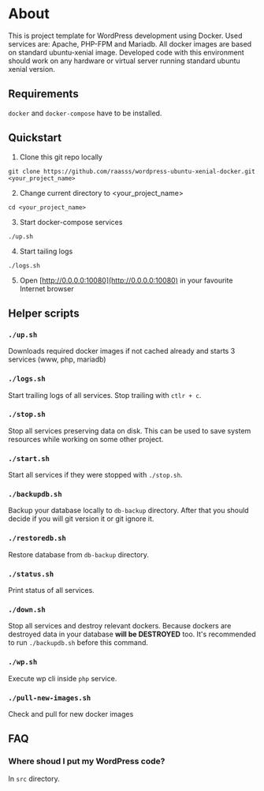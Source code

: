 # About #

This is project template for WordPress development using Docker. Used services are: Apache, PHP-FPM and Mariadb. All docker images are based on standard ubuntu-xenial image. Developed code with this environment should work on any hardware or virtual server running standard ubuntu xenial version.

## Requirements ##

```docker``` and ```docker-compose``` have to be installed.

## Quickstart ##

1. Clone this git repo locally
```
git clone https://github.com/raasss/wordpress-ubuntu-xenial-docker.git <your_project_name>
```
2. Change current directory to <your_project_name>
```
cd <your_project_name>
```
3. Start docker-compose services
```
./up.sh
```
4. Start tailing logs
```
./logs.sh
```

5. Open [http://0.0.0.0:10080](http://0.0.0.0:10080) in your favourite Internet browser

## Helper scripts ##

### ```./up.sh``` ###
Downloads required docker images if not cached already and starts 3 services (www, php, mariadb)

### ```./logs.sh``` ###
Start trailing logs of all services. Stop trailing with ```ctlr + c```.

### ```./stop.sh``` ###
Stop all services preserving data on disk. This can be used to save system resources while working on some other project.

### ```./start.sh``` ###
Start all services if they were stopped with ```./stop.sh```.

### ```./backupdb.sh``` ###
Backup your database locally to ```db-backup``` directory. After that you should decide if you will git version it or git ignore it.

### ```./restoredb.sh``` ###
Restore database from ```db-backup``` directory.

### ```./status.sh``` ###
Print status of all services.

### ```./down.sh``` ###
Stop all services and destroy relevant dockers. Because dockers are destroyed data in your database **will be DESTROYED** too. It's recommended to run ```./backupdb.sh``` before this command.

### ```./wp.sh``` ###
Execute wp cli inside ```php``` service.

### ```./pull-new-images.sh``` ###
Check and pull for new docker images

## FAQ ##

### Where shoud I put my WordPress code? ###
In ```src``` directory.

